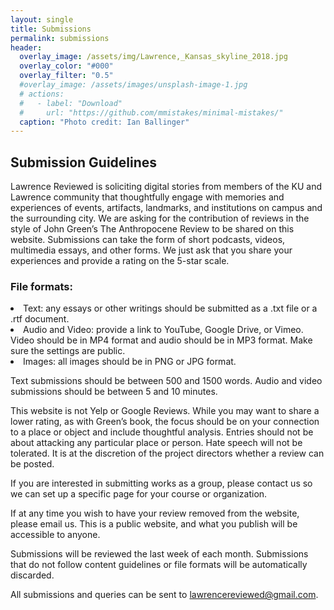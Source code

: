 ```yaml
---
layout: single
title: Submissions
permalink: submissions
header:
  overlay_image: /assets/img/Lawrence,_Kansas_skyline_2018.jpg
  overlay_color: "#000"
  overlay_filter: "0.5"
  #overlay_image: /assets/images/unsplash-image-1.jpg
  # actions:
  #   - label: "Download"
  #     url: "https://github.com/mmistakes/minimal-mistakes/"
  caption: "Photo credit: Ian Ballinger"
---
```

<h2>Submission Guidelines</h2>

Lawrence Reviewed is soliciting digital stories from members of the KU and Lawrence community that thoughtfully engage with memories and experiences of events, artifacts, landmarks, and institutions on campus and the surrounding city. We are asking for the contribution of reviews in the style of John Green’s The Anthropocene Review to be shared on this website. Submissions can take the form of short podcasts, videos, multimedia essays, and other forms. We just ask that you share your experiences and provide a rating on the 5-star scale. 

<h3>File formats:</h3>

<li>Text: any essays or other writings should be submitted as a .txt file or a .rtf document.</li>

<li>Audio and Video: provide a link to YouTube, Google Drive, or Vimeo. Video should be in MP4 format and audio should be in MP3 format. Make sure the settings are public.</li>

<li>Images: all images should be in PNG or JPG format.</li>

Text submissions should be between 500 and 1500 words. Audio and video submissions should be between 5 and 10 minutes.

This website is not Yelp or Google Reviews. While you may want to share a lower rating, as with Green’s book, the focus should be on your connection to a place or object and include thoughtful analysis. Entries should not be about attacking any particular place or person. Hate speech will not be tolerated. It is at the discretion of the project directors whether a review can be posted. 

If you are interested in submitting works as a group, please contact us so we can set up a specific page for your course or organization.  

If at any time you wish to have your review removed from the website, please email us. This is a public website, and what you publish will be accessible to anyone. 

Submissions will be reviewed the last week of each month. Submissions that do not follow content guidelines or file formats will be automatically discarded. 

All submissions and queries can be sent to lawrencereviewed@gmail.com.  